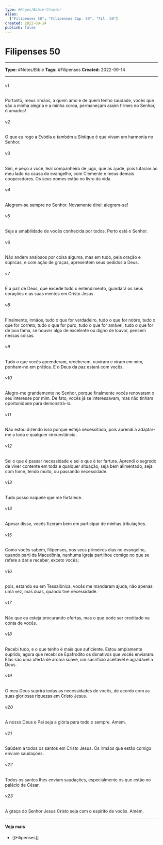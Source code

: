 ```yaml
---
type: #Pages/Bible-Chapter
alias:
  ["Filipenses 50", "Filipenses Cap. 50", "Fil. 50"]
created: 2022-09-14
publish: false
---
```


# Filipenses 50

---

**Type:** #Notes/Bible
**Tags:** #Filipenses
**Created:** 2022-09-14

---

###### v1
Portanto, meus irmãos, a quem amo e de quem tenho saudade, vocês que são a minha alegria e a minha coroa, permaneçam assim firmes no Senhor, ó amados!
###### v2
O que eu rogo a Evódia e também a Síntique é que vivam em harmonia no Senhor.
###### v3
Sim, e peço a você, leal companheiro de jugo, que as ajude; pois lutaram ao meu lado na causa do evangelho, com Clemente e meus demais cooperadores. Os seus nomes estão no livro da vida.
###### v4
Alegrem-se sempre no Senhor. Novamente direi: alegrem-se!
###### v5
Seja a amabilidade de vocês conhecida por todos. Perto está o Senhor.
###### v6
Não andem ansiosos por coisa alguma, mas em tudo, pela oração e súplicas, e com ação de graças, apresentem seus pedidos a Deus.
###### v7
E a paz de Deus, que excede todo o entendimento, guardará os seus corações e as suas mentes em Cristo Jesus.
###### v8
Finalmente, irmãos, tudo o que for verdadeiro, tudo o que for nobre, tudo o que for correto, tudo o que for puro, tudo o que for amável, tudo o que for de boa fama, se houver algo de excelente ou digno de louvor, pensem nessas coisas.
###### v9
Tudo o que vocês aprenderam, receberam, ouviram e viram em mim, ponham-no em prática. E o Deus da paz estará com vocês.
###### v10
Alegro-me grandemente no Senhor, porque finalmente vocês renovaram o seu interesse por mim. De fato, vocês já se interessavam, mas não tinham oportunidade para demonstrá-lo.
###### v11
Não estou dizendo isso porque esteja necessitado, pois aprendi a adaptar-me a toda e qualquer circunstância.
###### v12
Sei o que é passar necessidade e sei o que é ter fartura. Aprendi o segredo de viver contente em toda e qualquer situação, seja bem alimentado, seja com fome, tendo muito, ou passando necessidade.
###### v13
Tudo posso naquele que me fortalece.
###### v14
Apesar disso, vocês fizeram bem em participar de minhas tribulações.
###### v15
Como vocês sabem, filipenses, nos seus primeiros dias no evangelho, quando parti da Macedônia, nenhuma igreja partilhou comigo no que se refere a dar e receber, exceto vocês;
###### v16
pois, estando eu em Tessalônica, vocês me mandaram ajuda, não apenas uma vez, mas duas, quando tive necessidade.
###### v17
Não que eu esteja procurando ofertas, mas o que pode ser creditado na conta de vocês.
###### v18
Recebi tudo, e o que tenho é mais que suficiente. Estou amplamente suprido, agora que recebi de Epafrodito os donativos que vocês enviaram. Elas são uma oferta de aroma suave, um sacrifício aceitável e agradável a Deus.
###### v19
O meu Deus suprirá todas as necessidades de vocês, de acordo com as suas gloriosas riquezas em Cristo Jesus.
###### v20
A nosso Deus e Pai seja a glória para todo o sempre. Amém.
###### v21
Saúdem a todos os santos em Cristo Jesus. Os irmãos que estão comigo enviam saudações.
###### v22
Todos os santos lhes enviam saudações, especialmente os que estão no palácio de César.
###### v23
A graça do Senhor Jesus Cristo seja com o espírito de vocês. Amém.


---

#### Veja mais

- [[Filipenses]]
